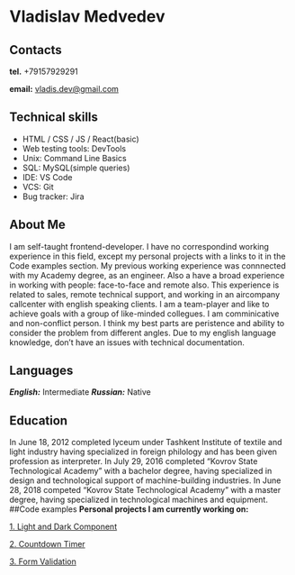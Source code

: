 # Vladislav Medvedev

## Contacts
**tel.** +79157929291

**email:** vladis.dev@gmail.com

## Technical skills
- HTML / CSS / JS / React(basic)
- Web testing tools: DevTools
- Unix: Command Line Basics
- SQL: MySQL(simple queries)
- IDE: VS Code
- VCS: Git
- Bug tracker: Jira

## About Me
I am self-taught frontend-developer. I have no correspondind working experience in this field, except my personal projects with a links to it in the Code examples section.
My previous working experience was connnected with my Academy degree, as an engineer. Also a have a broad experience in working with people: face-to-face and remote also. This experience is related to sales, remote technical support, and working in an aircompany callcenter with english speaking clients.
I am a team-player and like to achieve goals with a group of like-minded collegues. I am comminicative and non-conflict person. I think my best parts are peristence and ability to consider the problem from different angles. Due to my english language knowledge, don’t have an issues with technical documentation.

## Languages
***English:*** Intermediate
***Russian:*** Native

## Education
In June 18, 2012 completed lyceum under Tashkent Institute of textile and light industry having specialized in foreign philology and has been given profession as interpreter.
In July 29, 2016 completed “Kovrov State Technological Academy” with a bachelor degree, having specialized in design and technological support of machine-building industries.
In June 28, 2018 competed “Kovrov State Technological Academy” with a master degree, having specialized in technological machines and equipment.
##Code examples
**Personal projects I am currently working on:**

[1. Light and Dark Component](https://github.com/Vladgleen8/DarkLighComponent)


[2. Countdown Timer](https://github.com/Vladgleen8/Countdown-Timer)


[3. Form Validation](https://github.com/Vladgleen8/Form-Validation)